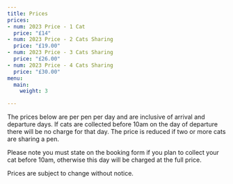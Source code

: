 ```yaml
---
title: Prices
prices:
- num: 2023 Price - 1 Cat
  price: "£14"
- num: 2023 Price - 2 Cats Sharing
  price: "£19.00"
- num: 2023 Price - 3 Cats Sharing
  price: "£26.00"
- num: 2023 Price - 4 Cats Sharing
  price: "£30.00"
menu:
  main:
    weight: 3

---
```

The prices below are per pen per day and are inclusive of arrival and departure days. If cats are collected before 10am on the day of departure there will be no charge for that day. The price is reduced if two or more cats are sharing a pen.

Please note you must state on the booking form if you plan to collect your cat before 10am, otherwise this day will be charged at the full price.

Prices are subject to change without notice.